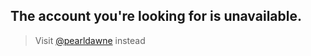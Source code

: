 ## The account you're looking for is unavailable.
> Visit [@pearldawne](https://github.com/pearldawne) instead
